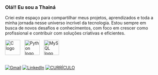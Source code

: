 ### Olá!! Eu sou a Thainá 
 Criei este espaço para compartilhar meus projetos, aprendizados e toda a minha jornada nesse universo incrível da tecnologia. Estou sempre em busca de novos desafios e conhecimentos, com foco em crescer como profissional e contribuir com soluções criativas e eficientes. 

<p align="left">
  <img src="https://cdn.jsdelivr.net/gh/devicons/devicon/icons/c/c-original.svg" height="50" alt="C logo" style="margin-right:10px;" />
  <img src="https://cdn.jsdelivr.net/gh/devicons/devicon/icons/python/python-original.svg" height="50" alt="Python logo" style="margin-right:10px;" />
  <img src="https://cdn.jsdelivr.net/gh/devicons/devicon/icons/mysql/mysql-original.svg" height="50" alt="MySQL logo" style="margin-right:10px;" />
</p>

##
[![Gmail](https://img.shields.io/badge/GMAIL-444444?style=for-the-badge&logo=gmail&logoColor=red)](https://mail.google.com/mail/?view=cm&fs=1&to=pavonethaina@gmail.com)
[![LinkedIn](https://img.shields.io/badge/LINKEDIN-0077B5?style=for-the-badge&logo=linkedin&logoColor=white)](https://www.linkedin.com/in/thain%C3%A1-pavone-23584322a)
[![CURRÍCULO](https://img.shields.io/badge/CURRÍCULO-PDF-red?style=for-the-badge&logo=adobeacrobatreader&logoColor=white)](https://drive.google.com/uc?export=download&id=1YkFD6eeUOi-BtWptkkZLa5CB-zEQWpIS)



